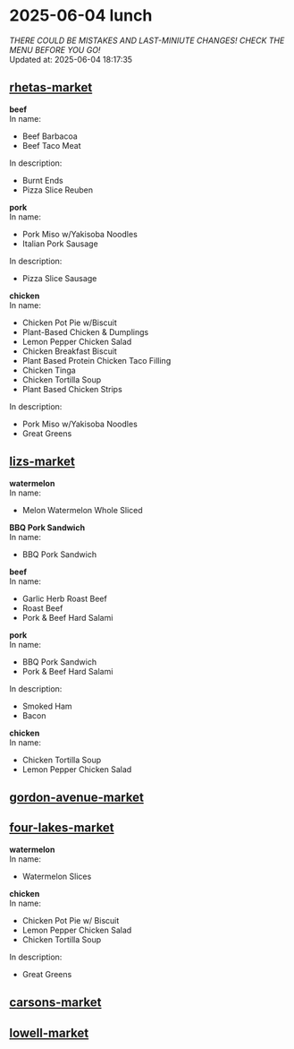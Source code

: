 # 2025-06-04 lunch  
*THERE COULD BE MISTAKES AND LAST-MINIUTE CHANGES! CHECK THE MENU BEFORE YOU GO!*  
Updated at: 2025-06-04 18:17:35  
## [rhetas-market](https://wisc-housingdining.nutrislice.com/menu/rhetas-market/lunch/2025-06-04)  
**beef**  
In name:   
 - Beef Barbacoa  
 - Beef Taco Meat  
  
In description:   
 - Burnt Ends  
 - Pizza Slice Reuben  
  
**pork**  
In name:   
 - Pork Miso w/Yakisoba Noodles  
 - Italian Pork Sausage  
  
In description:   
 - Pizza Slice Sausage  
  
**chicken**  
In name:   
 - Chicken Pot Pie w/Biscuit  
 - Plant-Based Chicken & Dumplings  
 - Lemon Pepper Chicken Salad  
 - Chicken Breakfast Biscuit  
 - Plant Based Protein Chicken Taco Filling  
 - Chicken Tinga  
 - Chicken Tortilla Soup  
 - Plant Based Chicken Strips  
  
In description:   
 - Pork Miso w/Yakisoba Noodles  
 - Great Greens  
  
## [lizs-market](https://wisc-housingdining.nutrislice.com/menu/lizs-market/lunch/2025-06-04)  
**watermelon**  
In name:   
 - Melon Watermelon Whole Sliced  
  
**BBQ Pork Sandwich**  
In name:   
 - BBQ Pork Sandwich  
  
**beef**  
In name:   
 - Garlic Herb Roast Beef  
 - Roast Beef  
 - Pork & Beef Hard Salami  
  
**pork**  
In name:   
 - BBQ Pork Sandwich  
 - Pork & Beef Hard Salami  
  
In description:   
 - Smoked Ham  
 - Bacon  
  
**chicken**  
In name:   
 - Chicken Tortilla Soup  
 - Lemon Pepper Chicken Salad  
  
## [gordon-avenue-market](https://wisc-housingdining.nutrislice.com/menu/gordon-avenue-market/lunch/2025-06-04)  
## [four-lakes-market](https://wisc-housingdining.nutrislice.com/menu/four-lakes-market/lunch/2025-06-04)  
**watermelon**  
In name:   
 - Watermelon Slices  
  
**chicken**  
In name:   
 - Chicken Pot Pie w/ Biscuit  
 - Lemon Pepper Chicken Salad  
 - Chicken Tortilla Soup  
  
In description:   
 - Great Greens  
  
## [carsons-market](https://wisc-housingdining.nutrislice.com/menu/carsons-market/lunch/2025-06-04)  
## [lowell-market](https://wisc-housingdining.nutrislice.com/menu/lowell-market/lunch/2025-06-04)  
  
